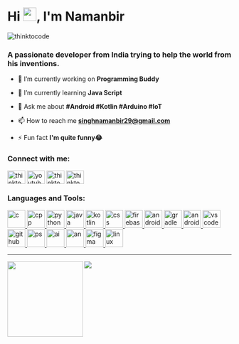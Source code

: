 <h1 align="left">Hi <img src="https://raw.githubusercontent.com/MartinHeinz/MartinHeinz/master/wave.gif" width="30px">, I'm Namanbir</h1>

<p align="left"> <img src="https://komarev.com/ghpvc/?username=thinktocode&color=dc143c" alt="thinktocode" /> </p>


<h3 align="left">A passionate developer from India trying to help the world from his inventions. </h3>


- 🔭 I’m currently working on **Programming Buddy**

- 🌱 I’m currently learning **Java Script**

- 💬 Ask me about **#Android #Kotlin #Arduino #IoT**

- 📫 How to reach me **singhnamanbir29@gmail.com**

- ⚡ Fun fact **I'm quite funny😂**


<p align="left">
<h3 align="left">Connect with me:</h3>
</p>

<p align="left">  
<a href="https://www.linkedin.com/in/namanbir-singh-262318178/" target="blank"><img align="middle" src="https://www.flaticon.com/svg/static/icons/svg/1383/1383262.svg" alt="thinktocode" height="30" width="40" /></a>
<a href="https://www.youtube.com/c/thinktocode" target="blank"><img align="middle" src="https://www.flaticon.com/svg/static/icons/svg/1383/1383260.svg" alt="youtube" height="30" width="40" /></a>
<a href="https://play.google.com/store/apps/dev?id=6670675380869102167" target="blank"><img align="middle" src="https://www.flaticon.com/svg/static/icons/svg/888/888907.svg" alt="thinktocode" height="30" width="40" /></a>
<a href="https://instagram.com/thinktocode.in" target="blank"><img align="middle" src="https://flaticon.com/svg/static/icons/svg/1384/1384063.svg" alt="thinktocode" height="30" width="40" /></a></p>

<h3 align="left">Languages and Tools:</h3>


<p align="left">  
<a href="https://www.cprogramming.com/" target="_blank"> <img src="https://devicon.dev/devicon.git/icons/c/c-plain.svg" alt="c" width="40" height="40"/> </a> 
<a href="https://www.w3schools.com/cpp/" target="_blank"> <img src="https://devicons.github.io/devicon/devicon.git/icons/cplusplus/cplusplus-original.svg" alt="cpp" width="40" height="40"/> </a> 
<a href="https://python.org" target="_blank"> <img src="https://devicon.dev/devicon.git/icons/python/python-original.svg" alt="python" width="40" height="40"/> </a> 
<a href="https://www.java.com" target="_blank"> <img src="https://devicon.dev/devicon.git/icons/java/java-original.svg" alt="java" width="40" height="40"/> </a> 
<a href="https://kotlinlang.org" target="_blank"> <img src="https://www.vectorlogo.zone/logos/kotlinlang/kotlinlang-icon.svg" alt="kotlin" width="40" height="40"/> </a> 
<a href="https://www.w3schools.com/Css" target="_blank"> <img src="https://devicon.dev/devicon.git/icons/css3/css3-plain-wordmark.svg" alt="css" width="40" height="40"/> </a> 
<a href="https://firebase.google.com/" target="_blank"> <img src="https://www.vectorlogo.zone/logos/firebase/firebase-icon.svg" alt="firebase" width="40" height="40"/> </a>
<a href="https://android.com" target="_blank"> <img src="https://img.icons8.com/fluent/2x/android-os.png" alt="android" width="40" height="40"/> </a> 
<a href="https://www.gradle.org/" target="_blank"> <img src="https://devicon.dev/devicon.git/icons/gradle/gradle-plain.svg" alt="gradle" width="40" height="40"/> </a> 
<a href="https://developer.android.com" target="_blank"> <img src="https://upload.wikimedia.org/wikipedia/commons/thumb/archive/3/34/20201120181649%21Android_Studio_icon.svg/120px-Android_Studio_icon.svg.png" alt="android" width="40" height="40"/> </a> 
<a href="https://code.visualstudio.com/" target="_blank"> <img src="https://cdn.worldvectorlogo.com/logos/visual-studio-code.svg" alt="vscode" width="40" height="40"/> </a> 
<a href="https://github.com" target="_blank"> <img src="https://devicon.dev/devicon.git/icons/github/github-original.svg" alt="github" width="40" height="40"/> </a>
<a href="https://adobe.com" target="_blank"> <img src="https://cdn.worldvectorlogo.com/logos/photoshop-cc.svg" alt="ps" width="40" height="40"/> </a>
<a href="https://adobe.com" target="_blank"> <img src="https://seeklogo.com/images/A/adobe-illustrator-logo-775FAF240B-seeklogo.com.png" alt="ai" width="40" height="40"/> </a>
<a href="https://adobe.com" target="_blank"> <img src="https://seeklogo.com/images/A/adobe-animate-logo-9D0AC83234-seeklogo.com.png" alt="an" width="40" height="40"/> </a>
<a href="https://figma.com" target="_blank"> <img src="https://cdn.worldvectorlogo.com/logos/figma-1.svg" alt="figma" width="40" height="40"/> </a>
<a href="https://www.linux.org/" target="_blank"> <img src="https://devicons.github.io/devicon/devicon.git/icons/linux/linux-original.svg" alt="linux" width="40" height="40"/> </a> 
</p>

---
<div>
  <img height="170" align="left" src="https://github-readme-stats.vercel.app/api?username=thinktocode&count_private=true&include_all_commits=true" />
  <img src="https://github-readme-stats.vercel.app/api/top-langs/?username=thinktocode&layout=compact" />
</div>

